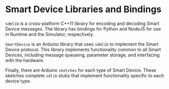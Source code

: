# Smart Device Libraries and Bindings

`sdmlib` is a cross-platform C++11 library for encoding and decoding Smart Device messages.
The library has bindings for Python and NodeJS for use in Runtime and the Simulator, respectively.

`SmartDevice` is an Arduino library that uses `sdmlib` to implement the Smart Device protocol.
This library implements functionality common to all Smart Devices, including message queueing, parameter storage, and interfacing with the hardware.

Finally, there are Arduino `sketches` for each type of Smart Device.
These sketches complete `sdlib` stubs that implement functionality specific to each device type.

